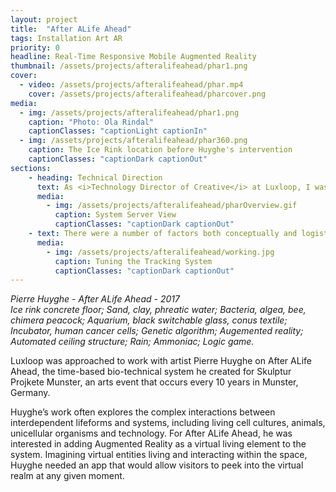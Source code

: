 ```yaml
---
layout: project
title:  "After ALife Ahead"
tags: Installation Art AR
priority: 0
headline: Real-Time Responsive Mobile Augmented Reality
thumbnail: /assets/projects/afteralifeahead/phar1.png
cover: 
  - video: /assets/projects/afteralifeahead/phar.mp4
    cover: /assets/projects/afteralifeahead/pharcover.png
media:
  - img: /assets/projects/afteralifeahead/phar1.png
    caption: "Photo: Ola Rindal"
    captionClasses: "captionLight captionIn"
  - img: /assets/projects/afteralifeahead/phar360.png
    caption: The Ice Rink location before Huyghe's intervention
    captionClasses: "captionDark captionOut"
sections:
    - heading: Technical Direction
      text: As <i>Technology Director of Creative</i> at Luxloop, I was responsible for building server-based system that allowed users’ devices to sync to the autonomous AR world. Even at capacity of 200+ viewers, all visitors would see the same augmented system and animations in real time, bringing to life the illusion that the AR app is a viewport into the augmented living world.
      media:
        - img: /assets/projects/afteralifeahead/pharOverview.gif
          caption: System Server View
          captionClasses: "captionDark captionOut"
    - text: There were a number of factors both conceptually and logistically that made markerless tracking a requirement of the project. Conceptually it was important to Huyghe to refrain from altering the space solely to facilitate the AR by adding markers or additional trackable elements. I developed a custom algorithm for moving the viewers virtual point of view within the site using their mobile device’s internal sensors and hidden bluetooth beacons, allowing viewers to look into the system no matter their location in the space.
      media:
        - img: /assets/projects/afteralifeahead/working.jpg
          caption: Tuning the Tracking System
          captionClasses: "captionDark captionOut"
---
```

<i>Pierre Huyghe - After ALife Ahead - 2017<br>
Ice rink concrete floor; Sand, clay, phreatic water; Bacteria, algea, bee, chimera peacock; Aquarium, black switchable glass, conus textile; Incubator, human cancer cells; Genetic algorithm; Augemented reality; Automated ceiling structure; Rain; Ammoniac; Logic game.</i>

Luxloop was approached to work with artist Pierre Huyghe on After ALife Ahead, the time-based bio-technical system he created for Skulptur Projkete Munster, an arts event that occurs every 10 years in Munster, Germany.

Huyghe’s work often explores the complex interactions between interdependent lifeforms and systems, including living cell cultures, animals, unicellular organisms and technology. For After ALife Ahead, he was interested in adding Augmented Reality as a virtual living element to the system. Imagining virtual entities living and interacting within the space, Huyghe needed an app that would allow visitors to peek into the virtual realm at any given moment.



